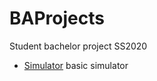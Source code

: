 # BAProjects
Student bachelor project SS2020

* [Simulator](https://github.com/amukbil/BAProjects/tree/simulator) basic simulator
